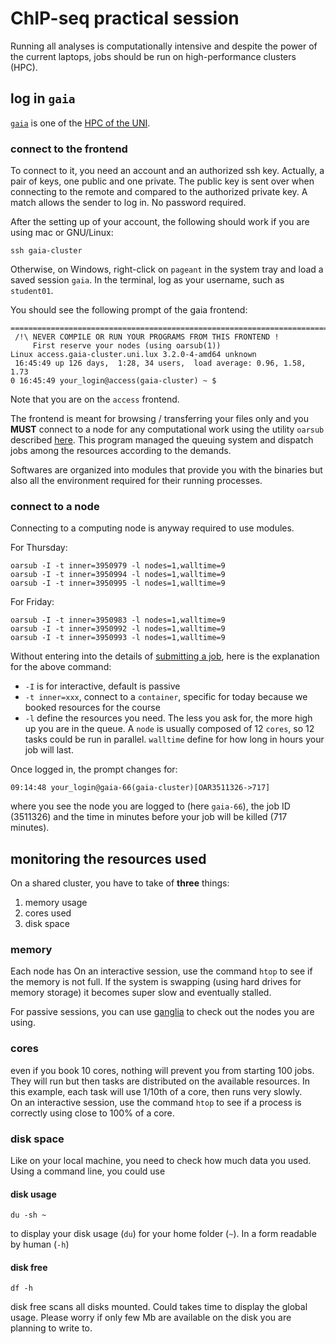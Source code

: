 # ChIP-seq practical session

Running all analyses is computationally intensive and despite the power of the current laptops, jobs should be run on high-performance clusters (HPC).

## log in `gaia`

[`gaia`](https://hpc.uni.lu/systems/gaia/) is one of the [HPC of the UNI](https://hpc.uni.lu).

### connect to the frontend

To connect to it, you need an account and an authorized ssh key. Actually, a pair of keys, one public and one private.
The public key is sent over when connecting to the remote and compared to the authorized private key.
A match allows the sender to log in. No password required.

After the setting up of your account, the following should work if you are using mac or GNU/Linux:

```
ssh gaia-cluster
```

Otherwise, on Windows, right-click on `pageant` in the system tray and load a saved session `gaia`. In the terminal, log as your username, such as `student01`.

You should see the following prompt of the gaia frontend:

```
===============================================================================
 /!\ NEVER COMPILE OR RUN YOUR PROGRAMS FROM THIS FRONTEND !
     First reserve your nodes (using oarsub(1))
Linux access.gaia-cluster.uni.lux 3.2.0-4-amd64 unknown
 16:45:49 up 126 days,  1:28, 34 users,  load average: 0.96, 1.58, 1.73
0 16:45:49 your_login@access(gaia-cluster) ~ $
```


Note that you are on the `access` frontend.

The frontend is meant for browsing / transferring your files only and you **MUST** connect to a node for any computational work 
using the utility `oarsub` described [here](https://hpc.uni.lu/users/docs/oar.html). This program managed the queuing system and dispatch jobs among the resources according to the demands.

Softwares are organized into modules that provide you with the binaries but also all the environment required for their running processes.

### connect to a node

Connecting to a computing node is anyway required to use modules.

For Thursday: 
```
oarsub -I -t inner=3950979 -l nodes=1,walltime=9
oarsub -I -t inner=3950994 -l nodes=1,walltime=9
oarsub -I -t inner=3950995 -l nodes=1,walltime=9
```

For Friday:  
```
oarsub -I -t inner=3950983 -l nodes=1,walltime=9
oarsub -I -t inner=3950992 -l nodes=1,walltime=9
oarsub -I -t inner=3950993 -l nodes=1,walltime=9
```

Without entering into the details of [submitting a job](https://hpc.uni.lu/users/docs/oar.html#request-hierarchical-resources-with-oarsub),
here is the explanation for the above command:

- `-I` is for interactive, default is passive
- `-t inner=xxx`, connect to a `container`, specific for today because we booked resources for the course
- `-l` define the resources you need. The less you ask for, the more high up you are in the queue. A `node` is usually composed of 12 `cores`, 
so 12 tasks could be run in parallel. `walltime` define for how long in hours your job will last.

Once logged in, the prompt changes for:

```
09:14:48 your_login@gaia-66(gaia-cluster)[OAR3511326->717]
```

where you see the node you are logged to (here `gaia-66`), the job ID (3511326) and the time in minutes before your job will be killed (717 minutes).

## monitoring the resources used

On a shared cluster, you have to take of **three** things:

1. memory usage
2. cores used
3. disk space

### memory

Each node has
On an interactive session, use the command `htop` to see if the memory is not full. If the system is swapping (using hard drives for memory storage)
it becomes super slow and eventually stalled.

For passive sessions, you can use [ganglia](https://hpc.uni.lu/gaia/ganglia/) to check out the nodes you are using.

### cores

even if you book 10 cores, nothing will prevent you from starting 100 jobs. They will run but then tasks are distributed on the available resources.
In this example, each task will use 1/10th of a core, then runs very slowly.  
On an interactive session, use the command `htop` to see if a process is correctly using close to 100% of a core.

### disk space

Like on your local machine, you need to check how much data you used.
Using a command line, you could use

#### disk usage

```
du -sh ~
```

to display your disk usage (`du`) for your home folder (`~`). In a form readable by human (`-h`)

#### disk free

```
df -h
```

disk free scans all disks mounted. Could takes time to display the global usage. 
Please worry if only few Mb are available on the disk you are planning to write to.
